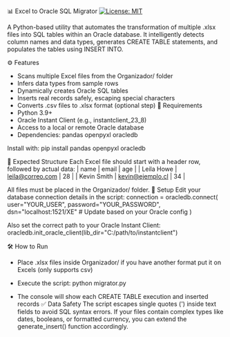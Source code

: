 📊 Excel to Oracle SQL Migrator
[![License: MIT](https://img.shields.io/badge/License-MIT-yellow.svg)](https://opensource.org/licenses/MIT)

A Python-based utility that automates the transformation of multiple .xlsx files into SQL tables within an Oracle database. It intelligently detects column names and data types, generates CREATE TABLE statements, and populates the tables using INSERT INTO.

⚙️ Features
- Scans multiple Excel files from the Organizador/ folder
- Infers data types from sample rows
- Dynamically creates Oracle SQL tables
- Inserts real records safely, escaping special characters
- Converts .csv files to .xlsx format (optional step)
🚀 Requirements
- Python 3.9+
- Oracle Instant Client (e.g., instantclient_23_8)
- Access to a local or remote Oracle database
- Dependencies:
    pandas
    openpyxl
    oracledb


Install with:
pip install pandas openpyxl oracledb


📁 Expected Structure
Each Excel file should start with a header row, followed by actual data:
| name | email | age | 
| Leila Howe | leila@correo.com | 28 | 
| Kevin Smith | kevin@ejemplo.cl | 34 | 


All files must be placed in the Organizador/ folder.
🔧 Setup
Edit your database connection details in the script:
connection = oracledb.connect(
    user="YOUR_USER",
    password="YOUR_PASSWORD",
    dsn="localhost:1521/XE"  # Update based on your Oracle config
)


Also set the correct path to your Oracle Instant Client:
oracledb.init_oracle_client(lib_dir="C:/path/to/instantclient")


🛠 How to Run
- Place .xlsx files inside Organizador/ if you have another format put it on Excels (only supports csv)
- Execute the script:
    python migrator.py

- The console will show each CREATE TABLE execution and inserted records
✅ Data Safety
The script escapes single quotes (') inside text fields to avoid SQL syntax errors. If your files contain complex types like dates, booleans, or formatted currency, you can extend the generate_insert() function accordingly.
